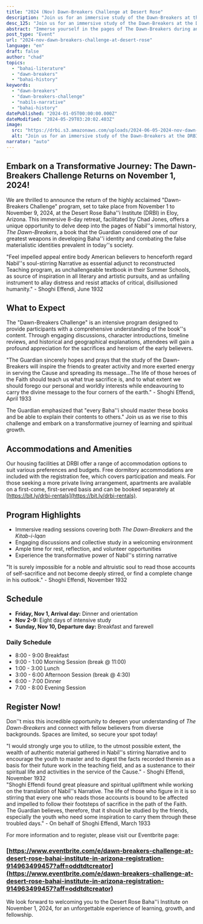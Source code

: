 ```yaml
---
title: "2024 (Nov) Dawn-Breakers Challenge at Desert Rose"
description: "Join us for an immersive study of the Dawn-Breakers at the DRBI in Arizona, Nov 1-9, 2024."
desc_125: "Join us for an immersive study of the Dawn-Breakers at the DRBI in Arizona, Nov 1-9, 2024."
abstract: "Immerse yourself in the pages of The Dawn-Breakers during an intensive 8-day retreat at the Desert Rose Bahai Institute in Arizona. Guided by facilitator Chad Jones, participants will engage in deep discussions, character analysis, and historical context to gain a profound understanding of this transformative work. The program includes accommodations, meals, and ample time for reflection and fellowship. Join us from November 1-9, 2024, and embark on a journey of learning, growth, and spiritual enrichment."
post_type: "Event"
url: "2024-nov-dawn-breakers-challenge-at-desert-rose"
language: "en"
draft: false
author: "chad"
topics:
  - "bahai-literature"
  - "dawn-breakers"
  - "bahai-history"
keywords:
  - "dawn-breakers"
  - "dawn-breakers-challenge"
  - "nabils-narrative"
  - "bahai-history"
datePublished: "2024-01-05T00:00:00.000Z"
dateModified: "2024-05-29T03:20:02.403Z"
image:
  src: "https://drbi.s3.amazonaws.com/uploads/2024-06-05-2024-nov-dawn-breakers/20231006hillcrest-drbi-5websize.jpg"
  alt: "Join us for an immersive study of the Dawn-Breakers at the DRBI in Arizona, Nov 1-9, 2024."
narrator: "auto"
---
```


## Embark on a Transformative Journey: The Dawn-Breakers Challenge Returns on November 1, 2024!

We are thrilled to announce the return of the highly acclaimed "Dawn-Breakers Challenge" program, set to take place from November 1 to November 9, 2024, at the Desert Rose Baha''i Institute (DRBI) in Eloy, Arizona. This immersive 8-day retreat, facilitated by Chad Jones, offers a unique opportunity to delve deep into the pages of Nabil''s immortal history, _The Dawn-Breakers_, a book that the Guardian considered one of our greatest weapons in developing Baha''i identity and combating the false materialistic identities prevalent in today''s society.

<aside>
"Feel impelled appeal entire body American believers to henceforth regard Nabil''s soul-stirring Narrative as essential adjunct to reconstructed Teaching program, as unchallengeable textbook in their Summer Schools, as source of inspiration in all literary and artistic pursuits, and as unfailing instrument to allay distress and resist attacks of critical, disillusioned humanity." - Shoghi Effendi, June 1932
</aside>

## What to Expect

The "Dawn-Breakers Challenge" is an intensive program designed to provide participants with a comprehensive understanding of the book''s content. Through engaging discussions, character introductions, timeline reviews, and historical and geographical explanations, attendees will gain a profound appreciation for the sacrifices and heroism of the early believers.

<aside>
"The Guardian sincerely hopes and prays that the study of the Dawn-Breakers will inspire the friends to greater activity and more exerted energy in serving the Cause and spreading its message...The life of those heroes of the Faith should teach us what true sacrifice is, and to what extent we should forego our personal and worldly interests while endeavouring to carry the divine message to the four corners of the earth." - Shoghi Effendi, April 1933
</aside>

The Guardian emphasized that "every Baha''i should master these books and be able to explain their contents to others." Join us as we rise to this challenge and embark on a transformative journey of learning and spiritual growth.

## Accommodations and Amenities

Our housing facilities at DRBI offer a range of accommodation options to suit various preferences and budgets. Free dormitory accommodations are included with the registration fee, which covers participation and meals. For those seeking a more private living arrangement, apartments are available on a first-come, first-served basis and can be booked separately at [https://bit.ly/drbi-rentals](https://bit.ly/drbi-rentals).

## Program Highlights

- Immersive reading sessions covering both _The Dawn-Breakers_ and the _Kitab-i-Iqan_
- Engaging discussions and collective study in a welcoming environment
- Ample time for rest, reflection, and volunteer opportunities
- Experience the transformative power of Nabil''s stirring narrative

<aside>
"It is surely impossible for a noble and altruistic soul to read those accounts of self-sacrifice and not become deeply stirred, or find a complete change in his outlook." - Shoghi Effendi, November 1932
</aside>

## Schedule

- **Friday, Nov 1, Arrival day:** Dinner and orientation
- **Nov 2-9:** Eight days of intensive study
- **Sunday, Nov 10, Departure day:** Breakfast and farewell

### Daily Schedule

- 8:00 - 9:00 Breakfast
- 9:00 - 1:00 Morning Session (break @ 11:00)
- 1:00 - 3:00 Lunch
- 3:00 - 6:00 Afternoon Session (break @ 4:30) 
- 6:00 - 7:00 Dinner
- 7:00 - 8:00 Evening Session

## Register Now!

Don''t miss this incredible opportunity to deepen your understanding of _The Dawn-Breakers_ and connect with fellow believers from diverse backgrounds. Spaces are limited, so secure your spot today!

<aside>
"I would strongly urge you to utilize, to the utmost possible extent, the wealth of authentic material gathered in Nabíl''s stirring Narrative and to encourage the youth to master and to digest the facts recorded therein as a basis for their future work in the teaching field, and as a sustenance to their spiritual life and activities in the service of the Cause." - Shoghi Effendi, November 1932
</aside>

<aside>
"Shoghi Effendi found great pleasure and spiritual upliftment while working on the translation of Nabíl''s Narrative. The life of those who figure in it is so stirring that every one who reads those accounts is bound to be affected and impelled to follow their footsteps of sacrifice in the path of the Faith. The Guardian believes, therefore, that it should be studied by the friends, especially the youth who need some inspiration to carry them through these troubled days." - On behalf of Shoghi Effendi, March 1933
</aside>

For more information and to register, please visit our Eventbrite page: 

### [https://www.eventbrite.com/e/dawn-breakers-challenge-at-desert-rose-bahai-institute-in-arizona-registration-914963499457?aff=oddtdtcreator](https://www.eventbrite.com/e/dawn-breakers-challenge-at-desert-rose-bahai-institute-in-arizona-registration-914963499457?aff=oddtdtcreator)

We look forward to welcoming you to the Desert Rose Baha''i Institute on November 1, 2024, for an unforgettable experience of learning, growth, and fellowship.



